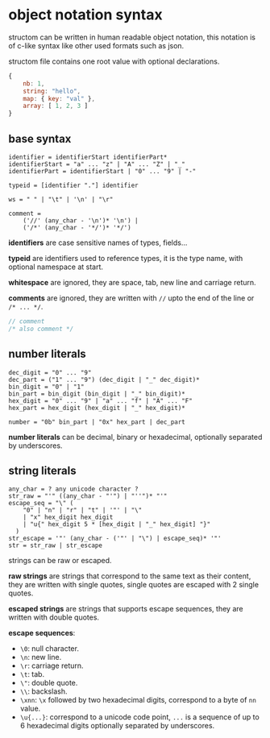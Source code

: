 # object notation syntax
structom can be written in human readable object notation, this notation is of c-like syntax like other used formats such as json.

structom file contains one root value with optional declarations.

```js
{
	nb: 1,
	string: "hello",
	map: { key: "val" },
	array: [ 1, 2, 3 ]
}
```

## base syntax
```
identifier = identifierStart identifierPart*
identifierStart = "a" ... "z" | "A" ... "Z" | "_"
identifierPart = identifierStart | "0" ... "9" | "-"

typeid = [identifier "."] identifier

ws = " " | "\t" | '\n' | "\r"

comment = 
	('//' (any_char - '\n')* '\n') |
	('/*' (any_char - '*/')* '*/')
```
**identifiers** are case sensitive names of types, fields...

**typeid** are identifiers used to reference types, it is the type name, with optional namespace at start.

**whitespace** are ignored, they are space, tab, new line and carriage return.

**comments** are ignored, they are written with `//` upto the end of the line or `/* ... */`.
```c
// comment
/* also comment */
```

## number literals
```
dec_digit = "0" ... "9"
dec_part = ("1" ... "9") (dec_digit | "_" dec_digit)*
bin_digit = "0" | "1"
bin_part = bin_digit (bin_digit | "_" bin_digit)*
hex_digit = "0" ... "9" | "a" ... "f" | "A" ... "F"
hex_part = hex_digit (hex_digit | "_" hex_digit)*

number = "0b" bin_part | "0x" hex_part | dec_part
```
**number literals** can be decimal, binary or hexadecimal, optionally separated by underscores.

## string literals
```
any_char = ? any unicode character ?
str_raw = "'" ((any_char - "'") | "''")* "'"
escape_seq = "\" (
	"0" | "n" | "r" | "t" | '"' | "\" 
	| "x" hex_digit hex_digit 
	| "u{" hex_digit 5 * [hex_digit | "_" hex_digit] "}" 
  )
str_escape = '"' (any_char - ('"' | "\") | escape_seq)* '"'
str = str_raw | str_escape
```
strings can be raw or escaped.

**raw strings** are strings that correspond to the same text as their content, they are written with single quotes, single quotes are escaped with 2 single quotes.

**escaped strings** are strings that supports escape sequences, they are written with double quotes.

**escape sequences**:
- `\0`: null character.
- `\n`: new line.
- `\r`: carriage return.
- `\t`: tab.
- `\"`: double quote.
- `\\`: backslash.
- `\xnn`: `\x` followed by two hexadecimal digits, correspond to a byte of `nn` value.
- `\u{...}`: correspond to a unicode code point, `...` is a sequence of up to 6 hexadecimal digits optionally separated by underscores.
